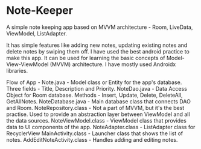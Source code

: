 # Note-Keeper
A simple note keeping app based on MVVM architecture - Room, LiveData, ViewModel, ListAdapter.

It has simple features like adding new notes, updating existing notes and delete notes by swiping them off.
I have used the best android practice to make this app. It can be used for learning the basic concepts of Model-View-ViewModel (MVVM) architecture.
I have mostly used Androidx libraries. 

Flow of App -
Note.java - Model class or Entity for the app's database. Three fields - Title, Description and Priority.
NoteDao.java - Data Access Object for Room database. Methods - Insert, Update, Delete, DeleteAll, GetAllNotes.
NoteDatabase.java - Main database class that connects DAO and Room.
NoteRepository.class - Not a part of MVVM, but it's the best practise. Used to provide an abstraction layer between ViewModel and all the data sources.
NoteViewModel.class - ViewModel class that provides data to UI components of the app.
NoteAdapter.class - ListAdapter class for RecyclerView 
MainActivity.class - Launcher class that shows the list of notes.
AddEditNoteActivity.class - Handles adding and editing notes.
